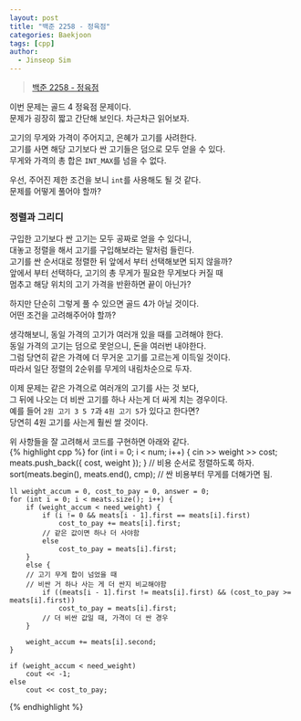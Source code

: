 ```yaml
---
layout: post
title: "백준 2258 - 정육점"
categories: Baekjoon
tags: [cpp]
author:
  - Jinseop Sim
---
```

> [백준 2258 - 정육점](https://www.acmicpc.net/problem/2258)

이번 문제는 골드 4 정육점 문제이다.  
문제가 굉장히 짧고 간단해 보인다. 차근차근 읽어보자.  

고기의 무게와 가격이 주어지고, 은혜가 고기를 사려한다.  
고기를 사면 해당 고기보다 싼 고기들은 덤으로 모두 얻을 수 있다.  
무게와 가격의 총 합은 ```INT_MAX```를 넘을 수 없다.  

우선, 주어진 제한 조건을 보니 ```int```를 사용해도 될 것 같다.  
문제를 어떻게 풀어야 할까?  

### 정렬과 그리디
구입한 고기보다 싼 고기는 모두 공짜로 얻을 수 있다니,  
대놓고 정렬을 해서 고기를 구입해보라는 말처럼 들린다.  
고기를 싼 순서대로 정렬한 뒤 앞에서 부터 선택해보면 되지 않을까?  
앞에서 부터 선택하다, 고기의 총 무게가 필요한 무게보다 커질 때  
멈추고 해당 위치의 고기 가격을 반환하면 끝이 아닌가?  

하지만 단순히 그렇게 풀 수 있으면 골드 4가 아닐 것이다.  
어떤 조건을 고려해주어야 할까?  

생각해보니, 동일 가격의 고기가 여러개 있을 때를 고려해야 한다.  
동일 가격의 고기는 덤으로 못얻으니, 돈을 여러번 내야한다.  
그럼 당연히 같은 가격에 더 무거운 고기를 고르는게 이득일 것이다.  
따라서 일단 정렬의 2순위를 무게의 내림차순으로 두자.  

이제 문제는 같은 가격으로 여러개의 고기를 사는 것 보다,  
그 뒤에 나오는 더 비싼 고기를 하나 사는게 더 싸게 치는 경우이다.  
예를 들어 ```2원 고기 3 5 7```과 ```4원 고기 5```가 있다고 한다면?  
당연히 4원 고기를 사는게 훨씬 쌀 것이다.  

위 사항들을 잘 고려해서 코드를 구현하면 아래와 같다.  
{% highlight cpp %}
for (int i = 0; i < num; i++) {
        cin >> weight >> cost;
        meats.push_back({ cost, weight });
    } // 비용 순서로 정렬하도록 하자.
    sort(meats.begin(), meats.end(), cmp);
    // 싼 비용부터 무게를 더해가면 됨.

    ll weight_accum = 0, cost_to_pay = 0, answer = 0;
    for (int i = 0; i < meats.size(); i++) {
        if (weight_accum < need_weight) {
            if (i != 0 && meats[i - 1].first == meats[i].first)
                cost_to_pay += meats[i].first;
            // 같은 값이면 하나 더 사야함
            else
                cost_to_pay = meats[i].first;
        }
        else {
        // 고기 무게 합이 넘었을 때
        // 비싼 거 하나 사는 게 더 싼지 비교해야함
            if ((meats[i - 1].first != meats[i].first) && (cost_to_pay >= meats[i].first))
                cost_to_pay = meats[i].first;
            // 더 비싼 값일 때, 가격이 더 싼 경우
        }

        weight_accum += meats[i].second;
    }
    
    if (weight_accum < need_weight)
        cout << -1;
    else
        cout << cost_to_pay;
{% endhighlight %}
